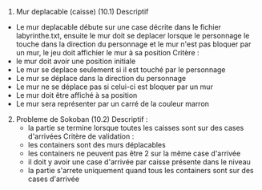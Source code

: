 1. Mur deplacable (caisse) (10.1)
Descriptif
  - Le mur deplacable débute sur une case décrite dans le fichier labyrinthe.txt, ensuite le mur doit se deplacer
    lorsque le personnage le touche dans la direction du personnage et le mur n'est pas bloquer par un mur, 
    le jeu doit affichier le mur à sa position
Critère : 
  - le mur doit avoir une position initiale
  - Le mur se deplace seulement si il est touché par le personnage
  - Le mur se déplace dans la direction du personnage
  - Le mur ne se déplace pas si celui-ci est bloquer par un mur
  - Le mur doit être affiché à sa position
  - Le mur sera représenter par un carré de la couleur marron


2. Probleme de Sokoban (10.2)
Descriptif : 
    - la partie se termine lorsque toutes les caisses sont sur des cases d'arrivées
Critère de validation : 
    - les containers sont des murs déplacables
    - les containers ne peuvent pas être 2 sur la même case d'arrivée 
    - il doit y avoir une case d'arrivée par caisse présente dans le niveau
    - la partie s'arrete uniquement quand tous les containers sont sur des cases d'arrivée

